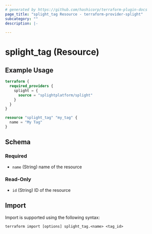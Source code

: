```yaml
---
# generated by https://github.com/hashicorp/terraform-plugin-docs
page_title: "splight_tag Resource - terraform-provider-splight"
subcategory: ""
description: |-
  
---
```


# splight_tag (Resource)



## Example Usage

```terraform
terraform {
  required_providers {
    splight = {
      source = "splightplatform/splight"
    }
  }
}

resource "splight_tag" "my_tag" {
  name = "My Tag"
}
```

<!-- schema generated by tfplugindocs -->
## Schema

### Required

- `name` (String) name of the resource

### Read-Only

- `id` (String) ID of the resource

## Import

Import is supported using the following syntax:

```shell
terraform import [options] splight_tag.<name> <tag_id>
```
